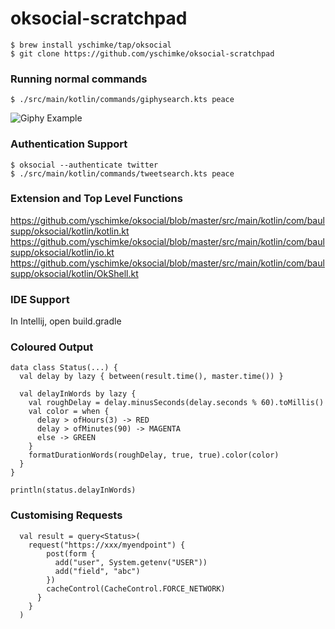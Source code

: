 # oksocial-scratchpad

```
$ brew install yschimke/tap/oksocial
$ git clone https://github.com/yschimke/oksocial-scratchpad
```

### Running normal commands

```
$ ./src/main/kotlin/commands/giphysearch.kts peace
```

![Giphy Example](https://media.giphy.com/media/2t9vw2YQroJdS7VfyH/giphy.gif])

### Authentication Support 

```
$ oksocial --authenticate twitter
$ ./src/main/kotlin/commands/tweetsearch.kts peace
```

### Extension and Top Level Functions

https://github.com/yschimke/oksocial/blob/master/src/main/kotlin/com/baulsupp/oksocial/kotlin/kotlin.kt
https://github.com/yschimke/oksocial/blob/master/src/main/kotlin/com/baulsupp/oksocial/kotlin/io.kt
https://github.com/yschimke/oksocial/blob/master/src/main/kotlin/com/baulsupp/oksocial/kotlin/OkShell.kt

### IDE Support

In Intellij, open build.gradle

### Coloured Output

```
data class Status(...) {
  val delay by lazy { between(result.time(), master.time()) }

  val delayInWords by lazy {
    val roughDelay = delay.minusSeconds(delay.seconds % 60).toMillis()
    val color = when {
      delay > ofHours(3) -> RED
      delay > ofMinutes(90) -> MAGENTA
      else -> GREEN
    }
    formatDurationWords(roughDelay, true, true).color(color)
  }
}

println(status.delayInWords)
```

### Customising Requests

```
  val result = query<Status>(
    request("https://xxx/myendpoint") {
        post(form {
          add("user", System.getenv("USER"))
          add("field", "abc")
        })
        cacheControl(CacheControl.FORCE_NETWORK)
      }
    }
  )
```
